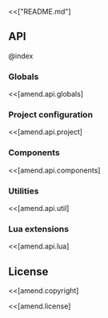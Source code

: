 <<["README.md"]

## API

@index

### Globals

<<[amend.api.globals]

### Project configuration

<<[amend.api.project]

### Components

<<[amend.api.components]

### Utilities

<<[amend.api.util]

### Lua extensions

<<[amend.api.lua]

## License

<<[amend.copyright]

<<[amend.license] 

